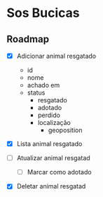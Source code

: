 # Sos Bucicas

## Roadmap

- [X] Adicionar animal resgatado
  - id
  - nome
  - achado em
  - status
    - resgatado
    - adotado
    - perdido
    - localização
      - geoposition
- [X] Lista animal resgatado
- [ ] Atualizar animal resgatad
  - [ ] Marcar como adotado
- [X] Deletar animal resgatad

